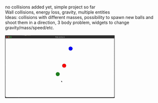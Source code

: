 no collisions added yet, simple project so far
<br>
Wall collisions, energy loss, gravity, multiple entities
<br>
Ideas: collisions with different masses, possibility to spawn new balls and shoot them in a direction, 3 body problem, widgets to change gravity/mass/speed/etc.
<br>
<br>
![](https://github.com/jakobildstad/simple_physics_engine_cpp/blob/main/screen_recording_physics_engine.gif)
